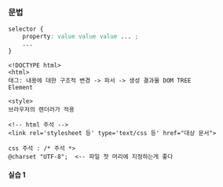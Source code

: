 ### 문법

```css
selector {
	property: value value value ... ;
	...
}
```



```
<!DOCTYPE html>
<html>
태그: 내용에 대한 구조적 변경 -> 파서 -> 생성 결과물 DOM TREE
Element

<style>
브라우저의 렌더러가 적용

<!-- html 주석 -->
<link rel='stylesheet 등' type='text/css 등' href="대상 문서">

css 주석 : /* 주석 *>
@charset "UTF-8";  <-- 파일 첫 머리에 지정하는게 좋다
```



#### 실습 1

```

```


